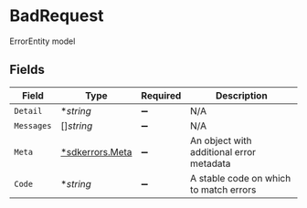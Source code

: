 # BadRequest

ErrorEntity model


## Fields

| Field                                             | Type                                              | Required                                          | Description                                       |
| ------------------------------------------------- | ------------------------------------------------- | ------------------------------------------------- | ------------------------------------------------- |
| `Detail`                                          | **string*                                         | :heavy_minus_sign:                                | N/A                                               |
| `Messages`                                        | []*string*                                        | :heavy_minus_sign:                                | N/A                                               |
| `Meta`                                            | [*sdkerrors.Meta](../../models/sdkerrors/meta.md) | :heavy_minus_sign:                                | An object with additional error metadata          |
| `Code`                                            | **string*                                         | :heavy_minus_sign:                                | A stable code on which to match errors            |